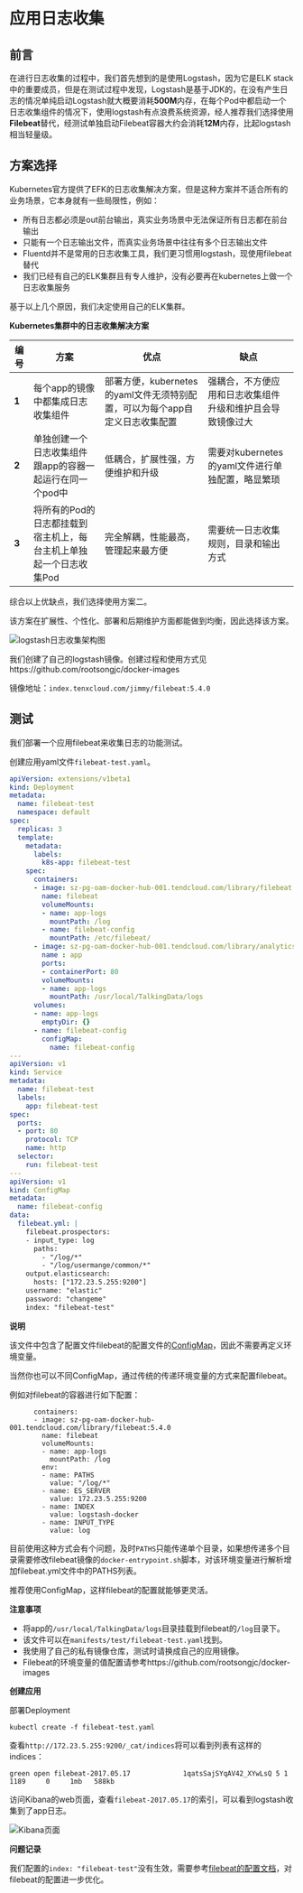 # 应用日志收集

## 前言

在进行日志收集的过程中，我们首先想到的是使用Logstash，因为它是ELK stack中的重要成员，但是在测试过程中发现，Logstash是基于JDK的，在没有产生日志的情况单纯启动Logstash就大概要消耗**500M**内存，在每个Pod中都启动一个日志收集组件的情况下，使用logstash有点浪费系统资源，经人推荐我们选择使用**Filebeat**替代，经测试单独启动Filebeat容器大约会消耗**12M**内存，比起logstash相当轻量级。

## 方案选择

Kubernetes官方提供了EFK的日志收集解决方案，但是这种方案并不适合所有的业务场景，它本身就有一些局限性，例如：

- 所有日志都必须是out前台输出，真实业务场景中无法保证所有日志都在前台输出
- 只能有一个日志输出文件，而真实业务场景中往往有多个日志输出文件
- Fluentd并不是常用的日志收集工具，我们更习惯用logstash，现使用filebeat替代
- 我们已经有自己的ELK集群且有专人维护，没有必要再在kubernetes上做一个日志收集服务

基于以上几个原因，我们决定使用自己的ELK集群。

**Kubernetes集群中的日志收集解决方案**

| **编号** | **方案**                               | **优点**                                   | **缺点**                          |
| ------ | ------------------------------------ | ---------------------------------------- | ------------------------------- |
| **1**  | 每个app的镜像中都集成日志收集组件                   | 部署方便，kubernetes的yaml文件无须特别配置，可以为每个app自定义日志收集配置 | 强耦合，不方便应用和日志收集组件升级和维护且会导致镜像过大   |
| **2**  | 单独创建一个日志收集组件跟app的容器一起运行在同一个pod中      | 低耦合，扩展性强，方便维护和升级                         | 需要对kubernetes的yaml文件进行单独配置，略显繁琐 |
| **3**  | 将所有的Pod的日志都挂载到宿主机上，每台主机上单独起一个日志收集Pod | 完全解耦，性能最高，管理起来最方便                        | 需要统一日志收集规则，目录和输出方式              |

综合以上优缺点，我们选择使用方案二。

该方案在扩展性、个性化、部署和后期维护方面都能做到均衡，因此选择该方案。

![logstash日志收集架构图](../images/filebeat-log-collector.jpg)

我们创建了自己的logstash镜像。创建过程和使用方式见https://github.com/rootsongjc/docker-images

镜像地址：`index.tenxcloud.com/jimmy/filebeat:5.4.0`

## 测试

我们部署一个应用filebeat来收集日志的功能测试。

创建应用yaml文件`filebeat-test.yaml`。

```yaml
apiVersion: extensions/v1beta1
kind: Deployment
metadata:
  name: filebeat-test
  namespace: default
spec:
  replicas: 3
  template:
    metadata:
      labels:
        k8s-app: filebeat-test
    spec:
      containers:
      - image: sz-pg-oam-docker-hub-001.tendcloud.com/library/filebeat:5.4.0
        name: filebeat
        volumeMounts:
        - name: app-logs
          mountPath: /log
        - name: filebeat-config
          mountPath: /etc/filebeat/
      - image: sz-pg-oam-docker-hub-001.tendcloud.com/library/analytics-docker-test:Build_8
        name : app
        ports:
        - containerPort: 80
        volumeMounts:
        - name: app-logs
          mountPath: /usr/local/TalkingData/logs
      volumes:
      - name: app-logs
        emptyDir: {}
      - name: filebeat-config
        configMap:
          name: filebeat-config
---
apiVersion: v1
kind: Service
metadata:
  name: filebeat-test
  labels:
    app: filebeat-test
spec:
  ports:
  - port: 80
    protocol: TCP
    name: http
  selector:
    run: filebeat-test
---
apiVersion: v1
kind: ConfigMap
metadata:
  name: filebeat-config
data:
  filebeat.yml: |
    filebeat.prospectors:
    - input_type: log
      paths:
        - "/log/*"
        - "/log/usermange/common/*"
    output.elasticsearch:
      hosts: ["172.23.5.255:9200"]
    username: "elastic"
    password: "changeme"
    index: "filebeat-test"
```

**说明**

该文件中包含了配置文件filebeat的配置文件的[ConfigMap](http://rootsongjc.github.io/blogs/kubernetes-configmap-introduction/)，因此不需要再定义环境变量。

当然你也可以不同ConfigMap，通过传统的传递环境变量的方式来配置filebeat。

例如对filebeat的容器进行如下配置：

```
      containers:
      - image: sz-pg-oam-docker-hub-001.tendcloud.com/library/filebeat:5.4.0
        name: filebeat
        volumeMounts:
        - name: app-logs
          mountPath: /log
        env: 
        - name: PATHS
          value: "/log/*"
        - name: ES_SERVER
          value: 172.23.5.255:9200
        - name: INDEX
          value: logstash-docker
        - name: INPUT_TYPE
          value: log
```

目前使用这种方式会有个问题，及时`PATHS`只能传递单个目录，如果想传递多个目录需要修改filebeat镜像的`docker-entrypoint.sh`脚本，对该环境变量进行解析增加filebeat.yml文件中的PATHS列表。

推荐使用ConfigMap，这样filebeat的配置就能够更灵活。

**注意事项**

- 将app的`/usr/local/TalkingData/logs`目录挂载到filebeat的`/log`目录下。
- 该文件可以在`manifests/test/filebeat-test.yaml`找到。 
- 我使用了自己的私有镜像仓库，测试时请换成自己的应用镜像。
- Filebeat的环境变量的值配置请参考https://github.com/rootsongjc/docker-images

**创建应用**

部署Deployment

```
kubectl create -f filebeat-test.yaml
```

查看`http://172.23.5.255:9200/_cat/indices`将可以看到列表有这样的indices：

```
green open filebeat-2017.05.17             1qatsSajSYqAV42_XYwLsQ 5 1   1189     0     1mb   588kb
```

访问Kibana的web页面，查看`filebeat-2017.05.17`的索引，可以看到logstash收集到了app日志。

![Kibana页面](../images/filebeat-test-kibana.jpg)

**问题记录**

我们配置的`index: "filebeat-test"`没有生效，需要参考[filebeat的配置文档](https://www.elastic.co/guide/en/beats/filebeat/current/configuring-howto-filebeat.html)，对filebeat的配置进一步优化。